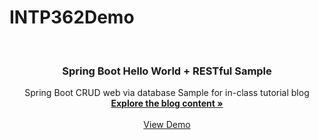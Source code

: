 # INTP362Demo

<a name="readme-top"></a>

<br />
<div align="center">
  <a href="https://github.com/aplokwn/INTP362Demo">

  </a>

<h3 align="center">Spring Boot Hello World + RESTful Sample</h3>

  <p align="center">
    Spring Boot CRUD web via database Sample for in-class tutorial blog
    <br />
    <a href="https://apsslok.wordpress.com/2022/04/10/spring-boot-crud-web-via-database/"><strong>Explore the blog content »</strong></a>
    <br />
    <br />
    <a href="https://apsslok.wordpress.com/2022/04/10/spring-boot-crud-web-via-database/3/">View Demo</a>
    
  </p>
</div>
